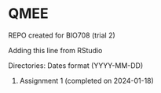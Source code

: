 # QMEE
REPO created for BIO708 (trial 2)

Adding this line from RStudio

Directories: Dates format (YYYY-MM-DD)

1) Assignment 1 (completed on 2024-01-18)